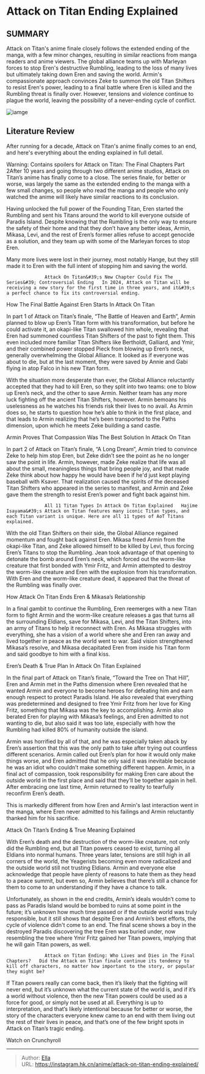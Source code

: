 # Attack on Titan Ending Explained


## SUMMARY 



  Attack on Titan&#39;s anime finale closely follows the extended ending of the manga, with a few minor changes, resulting in similar reactions from manga readers and anime viewers.   The global alliance teams up with Marleyan forces to stop Eren&#39;s destructive Rumbling, leading to the loss of many lives but ultimately taking down Eren and saving the world.   Armin&#39;s compassionate approach convinces Zeke to summon the old Titan Shifters to resist Eren&#39;s power, leading to a final battle where Eren is killed and the Rumbling threat is finally over. However, tensions and violence continue to plague the world, leaving the possibility of a never-ending cycle of conflict.  

![iamge](https://static1.srcdn.com/wordpress/wp-content/uploads/2023/11/attack-on-titan-final-chapters-part-2-opening-eren-global-alliance.jpg)

## Literature Review

After running for a decade, Attack on Titan&#39;s anime finally comes to an end, and here&#39;s everything about the ending explained in full detail.




Warning: Contains spoilers for Attack on Titan: The Final Chapters Part 2After 10 years and going through two different anime studios, Attack on Titan’s anime has finally come to a close. The series finale, for better or worse, was largely the same as the extended ending to the manga with a few small changes, so people who read the manga and people who only watched the anime will likely have similar reactions to its conclusion.




Having unlocked the full power of the Founding Titan, Eren started the Rumbling and sent his Titans around the world to kill everyone outside of Paradis Island. Despite knowing that the Rumbling is the only way to ensure the safety of their home and that they don’t have any better ideas, Armin, Mikasa, Levi, and the rest of Eren’s former allies refuse to accept genocide as a solution, and they team up with some of the Marleyan forces to stop Eren.

          

Many more lives were lost in their journey, most notably Hange, but they still made it to Eren with the full intent of stopping him and saving the world.

                  Attack On Titan&#39;s New Chapter Could Fix The Series&#39; Controversial Ending   In 2024, Attack on Titan will be receiving a new story for the first time in three years, and it&#39;s a perfect chance to fix its controversial ending.   





 How The Final Battle Against Eren Starts In Attack On Titan 

 

In part 1 of Attack on Titan’s finale, “The Battle of Heaven and Earth”, Armin planned to blow up Eren’s Titan form with his transformation, but before he could activate it, an okapi-like Titan swallowed him whole, revealing that Eren had summoned countless Titan Shifters of the past to fight them. This even included more familiar Titan Shifters like Bertholdt, Galliard, and Ymir, and their combined power stopped Pieck from blowing up Eren’s neck, generally overwhelming the Global Alliance. It looked as if everyone was about to die, but at the last moment, they were saved by Annie and Gabi flying in atop Falco in his new Titan form.

With the situation more desperate than ever, the Global Alliance reluctantly accepted that they had to kill Eren, so they split into two teams: one to blow up Eren’s neck, and the other to save Armin. Neither team has any more luck fighting off the ancient Titan Shifters, however. Armin bemoans his uselessness as he watches his friends risk their lives to no avail. As Armin does so, he starts to question how he’s able to think in the first place, and that leads to Armin realizing that he’s been transported to the Paths dimension, upon which he meets Zeke building a sand castle.






 Armin Proves That Compassion Was The Best Solution In Attack On Titan 
          

In part 2 of Attack on Titan’s finale, “A Long Dream”, Armin tried to convince Zeke to help him stop Eren, but Zeke didn’t see the point as he no longer saw the point in life. Armin, however, made Zeke realize that life was all about the small, meaningless things that bring people joy, and that made Zeke think about how happy he would have been if he&#39;d just kept playing baseball with Ksaver. That realization caused the spirits of the deceased Titan Shifters who appeared in the series to manifest, and Armin and Zeke gave them the strength to resist Eren’s power and fight back against him.

                  All 11 Titan Types In Attack On Titan Explained   Hajime Isayama&#39;s Attack on Titan features many iconic Titan types, and each Titan variant is unique. Here are all 11 types of AoT Titans explained.   




With the old Titan Shifters on their side, the Global Alliance regained momentum and fought back against Eren. Mikasa freed Armin from the okapi-like Titan, and Zeke allowed himself to be killed by Levi, thus forcing Eren’s Titans to stop the Rumbling. Jean took advantage of that opening to detonate the bomb around Eren’s neck, which forced out the worm-like creature that first bonded with Ymir Fritz, and Armin attempted to destroy the worm-like creature and Eren with the explosion from his transformation. With Eren and the worm-like creature dead, it appeared that the threat of the Rumbling was finally over.



 How Attack On Titan Ends Eren &amp; Mikasa’s Relationship 
          

In a final gambit to continue the Rumbling, Eren reemerges with a new Titan form to fight Armin and the worm-like creature releases a gas that turns all the surrounding Eldians, save for Mikasa, Levi, and the Titan Shifters, into an army of Titans to help it reconnect with Eren. As Mikasa struggles with everything, she has a vision of a world where she and Eren ran away and lived together in peace as the world went to war. Said vision strengthened Mikasa’s resolve, and Mikasa decapitated Eren from inside his Titan form and said goodbye to him with a final kiss.






 Eren’s Death &amp; True Plan In Attack On Titan Explained 
         

In the final part of Attack on Titan’s finale, “Toward the Tree on That Hill”, Eren and Armin met in the Paths dimension where Eren revealed that he wanted Armin and everyone to become heroes for defeating him and earn enough respect to protect Paradis Island. He also revealed that everything was predetermined and designed to free Ymir Fritz from her love for King Fritz, something that Mikasa was the key to accomplishing. Armin also berated Eren for playing with Mikasa’s feelings, and Eren admitted to not wanting to die, but also said it was too late, especially with how the Rumbling had killed 80% of humanity outside the island.

Armin was horrified by all of that, and he was especially taken aback by Eren’s assertion that this was the only path to take after trying out countless different scenarios. Armin called out Eren’s plan for how it would only make things worse, and Eren admitted that he only said it was inevitable because he was an idiot who couldn’t make something different happen. Armin, in a final act of compassion, took responsibility for making Eren care about the outside world in the first place and said that they’ll be together again in hell. After embracing one last time, Armin returned to reality to tearfully reconfirm Eren’s death.






This is markedly different from how Eren and Armin&#39;s last interaction went in the manga, where Eren never admitted to his failings and Armin reluctantly thanked him for his sacrifice.






 Attack On Titan’s Ending &amp; True Meaning Explained 
         

With Eren’s death and the destruction of the worm-like creature, not only did the Rumbling end, but all Titan powers ceased to exist, turning all Eldians into normal humans. Three years later, tensions are still high in all corners of the world, the Yeagerists becoming even more radicalized and the outside world still not trusting Eldians. Armin and everyone else acknowledge that people have plenty of reasons to hate them as they head to a peace summit, but even so, Armin believes that there’s still a chance for them to come to an understanding if they have a chance to talk.




Unfortunately, as shown in the end credits, Armin’s ideals wouldn’t come to pass as Paradis Island would be bombed to ruins at some point in the future; it’s unknown how much time passed or if the outside world was truly responsible, but it still shows that despite Eren and Armin’s best efforts, the cycle of violence didn&#39;t come to an end. The final scene shows a boy in the destroyed Paradis discovering the tree Eren was buried under, now resembling the tree where Ymir Fritz gained her Titan powers, implying that he will gain Titan powers, as well.

                  Attack on Titan Ending: Who Lives and Dies in The Final Chapters?   Did the Attack on Titan finale continue its tendency to kill off characters, no matter how important to the story, or popular they might be?   

If Titan powers really can come back, then it’s likely that the fighting will never end, but it’s unknown what the current state of the world is, and if it’s a world without violence, then the new Titan powers could be used as a force for good, or simply not be used at all. Everything is up to interpretation, and that’s likely intentional because for better or worse, the story of the characters everyone knew came to an end with them living out the rest of their lives in peace, and that’s one of the few bright spots in Attack on Titan’s tragic ending.




Watch on Crunchyroll



---

> Author: [Ella](https://instagram.hk.cn/)  
> URL: https://instagram.hk.cn/anime/attack-on-titan-ending-explained/  

